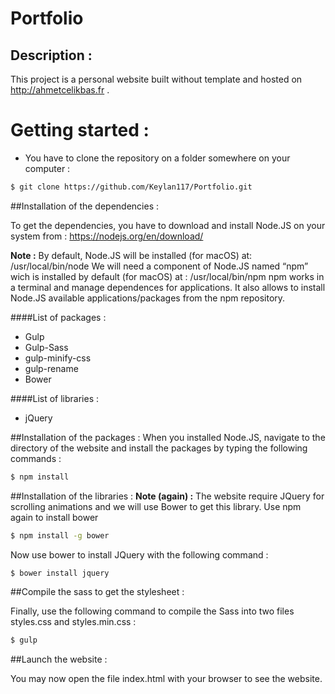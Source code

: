 # Portfolio
## Description :
This project is a personal website built without template and hosted on http://ahmetcelikbas.fr .


# Getting started :

- You have to clone the repository on a folder somewhere on your computer :
```bash
$ git clone https://github.com/Keylan117/Portfolio.git
```
		
##Installation of the dependencies : 

To get the dependencies, you have to download and install Node.JS on your system from : https://nodejs.org/en/download/

**Note :** 
	By default, Node.JS will be installed (for macOS) at: /usr/local/bin/node
	We will need a component of Node.JS named “npm” wich is installed by default (for macOS) at : /usr/local/bin/npm
	npm works in a terminal and manage dependences for applications.
	It also allows to install Node.JS available applications/packages from the npm repository.

####List of packages :
* Gulp
* Gulp-Sass
* gulp-minify-css
* gulp-rename
* Bower

####List of libraries : 
* jQuery



##Installation of the packages :
When you installed Node.JS, navigate to the directory of the website and install the packages by typing the following commands :
```bash
$ npm install
```
##Installation of the libraries :
**Note (again) :**
	The website require JQuery for scrolling animations and we will use Bower to get this library. 
  Use npm again to install bower
  
```bash
$ npm install -g bower
```

Now use bower to install JQuery with the following command : 
```bash
$ bower install jquery
```

##Compile the sass to get the stylesheet :

Finally, use the following command to compile the Sass into two files styles.css and styles.min.css :
```bash
$ gulp
```

##Launch the website :

You may now open the file index.html with your browser to see the website.
